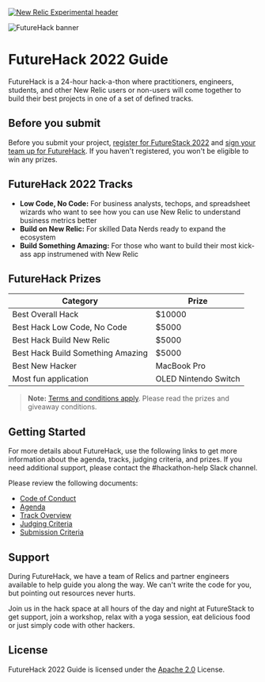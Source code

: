 [![New Relic Experimental header](https://github.com/newrelic/opensource-website/raw/master/src/images/categories/Experimental.png)](https://opensource.newrelic.com/oss-category/#new-relic-experimental)

![FutureHack banner](https://github.com/newrelic-experimental/futurehack/blob/main/images/fh-form-banner.png)

# FutureHack 2022 Guide

FutureHack is a 24-hour hack-a-thon where practitioners, engineers, students, and other New Relic users or non-users will come together to build their best projects in one of a set of defined tracks.

## Before you submit

Before you submit your project, [register for FutureStack 2022](https://newrelic.com/futurestack) and [sign your team up for FutureHack](https://forms.gle/wvCxAFr1GyuYAd856). If you haven't registered, you won't be eligible to win any prizes.

## FutureHack 2022 Tracks

- **Low Code, No Code:** For business analysts, techops, and spreadsheet wizards who want to see how you can use New Relic to understand business metrics better
- **Build on New Relic:** For skilled Data Nerds ready to expand the ecosystem
- **Build Something Amazing:** For those who want to build their most kick-ass app instrumened with New Relic

## FutureHack Prizes

| Category | Prize |
|---|---|
| Best Overall Hack | $10000 |
| Best Hack Low Code, No Code | $5000 |
| Best Hack Build New Relic | $5000 |
| Best Hack Build Something Amazing | $5000 |
| Best New Hacker | MacBook Pro |
| Most fun application | OLED Nintendo Switch |

> **Note:** [Terms and conditions apply](https://newrelic.com/futurestack/terms-and-conditions-giveaway). Please read the prizes and giveaway conditions.

## Getting Started

For more details about FutureHack, use the following links to get more information about the agenda, tracks, judging criteria, and prizes.  If you need additional support, please contact the #hackathon-help Slack channel.

Please review the following documents:

- [Code of Conduct](../CODE_OF_CONDUCT.md)
- [Agenda](./Agenda.md)
- [Track Overview](./TrackOverview.md)
- [Judging Criteria](./JudgingCriteria.md)
- [Submission Criteria](./SubmissionCriteria.md)

## Support

During FutureHack, we have a team of Relics and partner engineers available to help guide you along the way. We can't write the code for you, but pointing out resources never hurts.

Join us in the hack space at all hours of the day and night at FutureStack to get support, join a workshop, relax with a yoga session, eat delicious food or just simply code with other hackers.

## License

FutureHack 2022 Guide is licensed under the [Apache 2.0](http://apache.org/licenses/LICENSE-2.0.txt) License.

